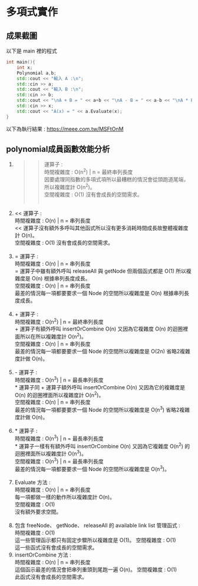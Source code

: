 # 多項式實作
## 成果截圖
以下是 main 裡的程式
```cpp
int main(){
    int x;
    Polynomial a,b;
    std::cout << "輸入 A :\n";
    std::cin >> a;
    std::cout << "輸入 B :\n";
    std::cin >> b;
    std::cout << "\nA + B = " << a+b << "\nA - B = " << a-b << "\nA * B = " << a*b << "\n請輸入x";
    std::cin >> x;
    std::cout << "A(x) = " << a.Evaluate(x);
}
```
以下為執行結果 : 
<img>https://meee.com.tw/MSFtOnM

## polynomial成員函數效能分析
1. >> 運算子 :  <br>
時間複雜度 : O(n<sup>2</sup>) | n = 最終串列長度  <br>
因要處理同指數的多項式項所以最糟糕的情況會從頭跑道尾端，所以複雜度計 O(n<sup>2</sup>)。  <br>
空間複雜度 : O(1)
沒有會成長的空間需求。 <br> <br>
2. << 運算子 :  <br>
時間複雜度 : O(n) | n = 串列長度  <br>
<< 運算子沒有額外多呼叫其他函式所以沒有更多消耗時間成長故整體複雜度計 O(n)。  <br>
空間複雜度 : O(1)
沒有會成長的空間需求。 <br> <br>
3. \= 運算子 :  <br>
時間複雜度 : O(n) | n = 串列長度  <br>
\= 運算子中雖有額外呼叫 releaseAll 與 getNode 但兩個函式都是 O(1) 所以複雜度是 O(n) 根據串列長度成長。  <br>
空間複雜度 : O(n) | n = 串列長度  <br>
最差的情況每一項都要要求一個 Node 的空間所以複雜度是 O(n) 根據串列長度成長。 <br> <br>
4. \+ 運算子 :  <br>
時間複雜度 : O(n<sup>2</sup>) | n = 最終串列長度  <br>
\+ 運算子有額外呼叫 insertOrCombine O(n) 又因為它複雜度 O(n) 的迴圈裡面所以在所以複雜度計 O(n<sup>2</sup>)。  <br>
空間複雜度 : O(n) | n = 串列長度  <br>
最差的情況每一項都要要求一個 Node 的空間所以複雜度是 O(2n) 省略2複雜度計做 O(n)。 <br> <br>
5. \- 運算子 :  <br>
時間複雜度 : O(n<sup>3</sup>) | n = 最長串列長度  <br>
\* 運算子同 \+ 運算子額外呼叫 insertOrCombine O(n) 又因為它的複雜度是 O(n) 的迴圈裡面所以複雜度計 O(n<sup>2</sup>)。  <br>
空間複雜度 : O(n) | n = 串列長度  <br>
最差的情況每一項都要要求一個 Node 的空間所以複雜度是 O(n<sup>3</sup>) 省略2複雜度計做 O(n)。 <br> <br>
6. \* 運算子 :  <br>
時間複雜度 :  O(n<sup>3</sup>) | n = 最長串列長度  <br>
\* 運算子一樣有有額外呼叫 insertOrCombine O(n) 又因為它複雜度 O(n<sup>2</sup>) 的迴圈裡面所以複雜度計 O(n<sup>3</sup>)。  <br>
空間複雜度 : O(n<sup>3</sup>) | n = 最長串列長度  <br>
最差的情況每一項都要要求一個 Node 的空間所以複雜度是 O(n<sup>3</sup>)。 <br> <br>
7. Evaluate 方法 :  <br>
時間複雜度 :  O(n) | n = 串列長度  <br>
每一項都做一樣的動作所以複雜度計 O(n)。  <br>
空間複雜度 : O(1)  <br>
沒有額外要求空間。 <br> <br>
8. 包含 freeNode、 getNode、 releaseAll 的 available link list 管理函式 :  <br>
時間複雜度 : O(1)  <br>
這一些管理函示都只有固定步驟所以複雜度是 O(1)。
空間複雜度 : O(1)  <br>
這一些函式沒有會成長的空間需求。
9. insertOrCombine 方法 : <br>
時間複雜度 : O(n) | n = 串列長度 <br>
這個函示最差的情況會把串列重頭到尾跑一遍 O(n)。
空間複雜度 : O(1)  
此函式沒有會成長的空間需求。

